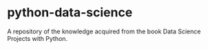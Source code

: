 # python-data-science
A repository of the knowledge acquired from the book Data Science Projects with Python.
